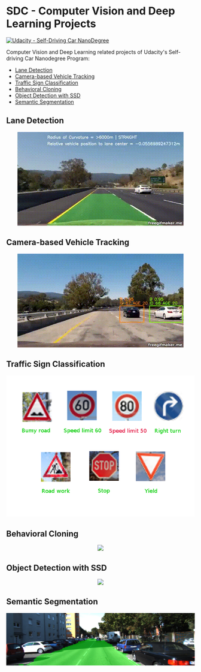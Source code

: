 ﻿# SDC - Computer Vision and Deep Learning Projects
[![Udacity - Self-Driving Car NanoDegree](https://s3.amazonaws.com/udacity-sdc/github/shield-carnd.svg)](http://www.udacity.com/drive)

Computer Vision and Deep Learning related projects of Udacity's Self-driving Car Nanodegree Program:  
* [Lane Detection](./LaneDetection/)
* [Camera-based Vehicle Tracking](./CameraBasedVehicleTracking/)
* [Traffic Sign Classification](./TrafficSignClassification/)
* [Behavioral Cloning](./BehavioralCloning/)
* [Object Detection with SSD](./ObjectDetection/)
* [Semantic Segmentation](./SemanticSegmentation/)

## Lane Detection

<p align="center">
  <img src="./LaneDetection/lane_detection.gif">
</p>

## Camera-based Vehicle Tracking

<p align="center">
  <img src="./CameraBasedVehicleTracking/vehicle_tracking.gif">
</p>

## Traffic Sign Classification


<p align="center">
  <img src="./TrafficSignClassification/traffic_sign_classification.png">
</p>

## Behavioral Cloning

<p align="center">
  <img src="./BehavioralCloning/behavioral_cloning.gif">
</p>

## Object Detection with SSD

<p align="center">
  <img src="./ObjectDetection/ssd.gif">
</p>

## Semantic Segmentation

<p align="center">
  <img src="./SemanticSegmentation/imgs/test_image.png">
</p>
